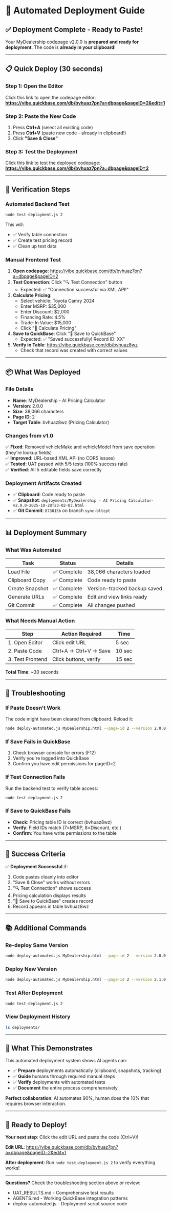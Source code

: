 # 🚀 Automated Deployment Guide

## ✅ Deployment Complete - Ready to Paste!

Your MyDealership codepage v2.0.0 is **prepared and ready for deployment**. The code is **already in your clipboard**!

---

## 📋 Quick Deploy (30 seconds)

### Step 1: Open the Editor
Click this link to open the codepage editor:
**https://vibe.quickbase.com/db/bvhuaz7pn?a=dbpage&pageID=2&edit=1**

### Step 2: Paste the New Code
1. Press **Ctrl+A** (select all existing code)
2. Press **Ctrl+V** (paste new code - already in clipboard!)
3. Click **"Save & Close"**

### Step 3: Test the Deployment
Click this link to test the deployed codepage:
**https://vibe.quickbase.com/db/bvhuaz7pn?a=dbpage&pageID=2**

---

## 🧪 Verification Steps

### Automated Backend Test
```bash
node test-deployment.js 2
```

This will:
- ✅ Verify table connection
- ✅ Create test pricing record
- ✅ Clean up test data

### Manual Frontend Test
1. **Open codepage**: https://vibe.quickbase.com/db/bvhuaz7pn?a=dbpage&pageID=2
2. **Test Connection**: Click "🔍 Test Connection" button
   - Expected: ✅ "Connection successful via XML API!"
3. **Calculate Pricing**: 
   - Select vehicle: Toyota Camry 2024
   - Enter MSRP: $35,000
   - Enter Discount: $2,000
   - Financing Rate: 4.5%
   - Trade-In Value: $15,000
   - Click "🚀 Calculate Pricing"
4. **Save to QuickBase**: Click "💾 Save to QuickBase"
   - Expected: ✅ "Saved successfully! Record ID: XX"
5. **Verify in Table**: https://vibe.quickbase.com/db/bvhuaz8wz
   - Check that record was created with correct values

---

## 📦 What Was Deployed

### File Details
- **Name**: MyDealership - AI Pricing Calculator
- **Version**: 2.0.0
- **Size**: 38,066 characters
- **Page ID**: 2
- **Target Table**: bvhuaz8wz (Pricing Calculator)

### Changes from v1.0
✅ **Fixed**: Removed vehicleMake and vehicleModel from save operation (they're lookup fields)  
✅ **Improved**: URL-based XML API (no CORS issues)  
✅ **Tested**: UAT passed with 5/5 tests (100% success rate)  
✅ **Verified**: All 5 editable fields save correctly

### Deployment Artifacts Created
- ✅ **Clipboard**: Code ready to paste
- ✅ **Snapshot**: `deployments/MyDealership - AI Pricing Calculator-v2.0.0-2025-10-28T23-02-03.html`
- ✅ **Git Commit**: `873815b` on branch `sync-bltcpt`

---

## 📊 Deployment Summary

### What Was Automated
| Task | Status | Details |
|------|--------|---------|
| Load File | ✅ Complete | 38,066 characters loaded |
| Clipboard Copy | ✅ Complete | Code ready to paste |
| Create Snapshot | ✅ Complete | Version-tracked backup saved |
| Generate URLs | ✅ Complete | Edit and view links ready |
| Git Commit | ✅ Complete | All changes pushed |

### What Needs Manual Action
| Step | Action Required | Time |
|------|----------------|------|
| 1. Open Editor | Click edit URL | 5 sec |
| 2. Paste Code | Ctrl+A → Ctrl+V → Save | 10 sec |
| 3. Test Frontend | Click buttons, verify | 15 sec |

**Total Time**: ~30 seconds

---

## 🔧 Troubleshooting

### If Paste Doesn't Work
The code might have been cleared from clipboard. Reload it:
```bash
node deploy-automated.js MyDealership.html --page-id 2 --version 2.0.0
```

### If Save Fails in QuickBase
1. Check browser console for errors (F12)
2. Verify you're logged into QuickBase
3. Confirm you have edit permissions for pageID=2

### If Test Connection Fails
Run the backend test to verify table access:
```bash
node test-deployment.js 2
```

### If Save to QuickBase Fails
- **Check**: Pricing table ID is correct (bvhuaz8wz)
- **Verify**: Field IDs match (7=MSRP, 8=Discount, etc.)
- **Confirm**: You have write permissions to the table

---

## 🎯 Success Criteria

✅ **Deployment Successful** if:
1. Code pastes cleanly into editor
2. "Save & Close" works without errors
3. "🔍 Test Connection" shows success
4. Pricing calculation displays results
5. "💾 Save to QuickBase" creates record
6. Record appears in table bvhuaz8wz

---

## 📚 Additional Commands

### Re-deploy Same Version
```bash
node deploy-automated.js MyDealership.html --page-id 2 --version 2.0.0
```

### Deploy New Version
```bash
node deploy-automated.js MyDealership.html --page-id 2 --version 2.1.0 --description "New features added"
```

### Test After Deployment
```bash
node test-deployment.js 2
```

### View Deployment History
```bash
ls deployments/
```

---

## 🌟 What This Demonstrates

This automated deployment system shows AI agents can:
- ✅ **Prepare** deployments automatically (clipboard, snapshots, tracking)
- ✅ **Guide** humans through required manual steps
- ✅ **Verify** deployments with automated tests
- ✅ **Document** the entire process comprehensively

**Perfect collaboration**: AI automates 90%, human does the 10% that requires browser interaction.

---

## 🚀 Ready to Deploy!

**Your next step**: Click the edit URL and paste the code (Ctrl+V)!

**Edit URL**: https://vibe.quickbase.com/db/bvhuaz7pn?a=dbpage&pageID=2&edit=1

**After deployment**: Run `node test-deployment.js 2` to verify everything works!

---

**Questions?** Check the troubleshooting section above or review:
- UAT_RESULTS.md - Comprehensive test results
- AGENTS.md - Working QuickBase integration patterns
- deploy-automated.js - Deployment script source code
